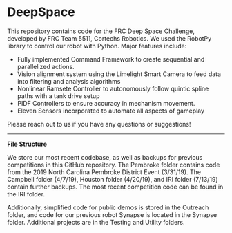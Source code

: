# DeepSpace

This repository contains code for the FRC Deep Space Challenge, developed by FRC Team 5511, Cortechs Robotics. We used the RobotPy library to control our robot with Python. Major features include:
* Fully implemented Command Framework to create sequential and parallelized actions.
* Vision alignment system using the Limelight Smart Camera to feed data into filtering and analysis algorithms
* Nonlinear Ramsete Controller to autonomously follow quintic spline paths with a tank drive setup
* PIDF Controllers to ensure accuracy in mechanism movement.
* Eleven Sensors incorporated to automate all aspects of gameplay

Please reach out to us if you have any questions or suggestions!

---
**File Structure**

We store our most recent codebase, as well as backups for previous competitions in this GitHub repository. The Pembroke folder contains code from the 2019 North Carolina Pembroke District Event (3/31/19). The Campbell folder (4/7/19), Houston folder (4/20/19), and IRI folder (7/13/19) contain further backups. The most recent competition code can be found in the IRI folder. 

Additionally, simplified code for public demos is stored in the Outreach folder, and code for our previous robot Synapse is located in the Synapse folder. Additional projects are in the Testing and Utility folders.

